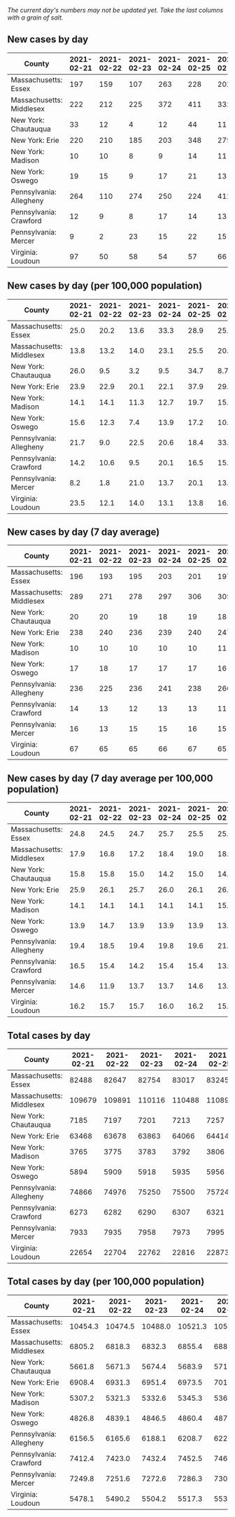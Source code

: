_The current day's numbers may not be updated yet. Take the last columns with a grain of salt._
## New cases by day

| County | 2021-02-21 | 2021-02-22 | 2021-02-23 | 2021-02-24 | 2021-02-25 | 2021-02-26 | 2021-02-27 |
| --- | --- | --- | --- | --- | --- | --- | --- |
| Massachusetts: Essex | 197 | 159 | 107 | 263 | 228 | 202 |  |
| Massachusetts: Middlesex | 222 | 212 | 225 | 372 | 411 | 332 |  |
| New York: Chautauqua | 33 | 12 | 4 | 12 | 44 | 11 | 20 |
| New York: Erie | 220 | 210 | 185 | 203 | 348 | 275 | 274 |
| New York: Madison | 10 | 10 | 8 | 9 | 14 | 11 | 16 |
| New York: Oswego | 19 | 15 | 9 | 17 | 21 | 13 | 14 |
| Pennsylvania: Allegheny | 264 | 110 | 274 | 250 | 224 | 412 | 313 |
| Pennsylvania: Crawford | 12 | 9 | 8 | 17 | 14 | 13 | 11 |
| Pennsylvania: Mercer | 9 | 2 | 23 | 15 | 22 | 15 | 23 |
| Virginia: Loudoun | 97 | 50 | 58 | 54 | 57 | 66 | 58 |

## New cases by day (per 100,000 population)

| County | 2021-02-21 | 2021-02-22 | 2021-02-23 | 2021-02-24 | 2021-02-25 | 2021-02-26 | 2021-02-27 |
| --- | --- | --- | --- | --- | --- | --- | --- |
| Massachusetts: Essex | 25.0 | 20.2 | 13.6 | 33.3 | 28.9 | 25.6 |  |
| Massachusetts: Middlesex | 13.8 | 13.2 | 14.0 | 23.1 | 25.5 | 20.6 |  |
| New York: Chautauqua | 26.0 | 9.5 | 3.2 | 9.5 | 34.7 | 8.7 | 15.8 |
| New York: Erie | 23.9 | 22.9 | 20.1 | 22.1 | 37.9 | 29.9 | 29.8 |
| New York: Madison | 14.1 | 14.1 | 11.3 | 12.7 | 19.7 | 15.5 | 22.6 |
| New York: Oswego | 15.6 | 12.3 | 7.4 | 13.9 | 17.2 | 10.6 | 11.5 |
| Pennsylvania: Allegheny | 21.7 | 9.0 | 22.5 | 20.6 | 18.4 | 33.9 | 25.7 |
| Pennsylvania: Crawford | 14.2 | 10.6 | 9.5 | 20.1 | 16.5 | 15.4 | 13.0 |
| Pennsylvania: Mercer | 8.2 | 1.8 | 21.0 | 13.7 | 20.1 | 13.7 | 21.0 |
| Virginia: Loudoun | 23.5 | 12.1 | 14.0 | 13.1 | 13.8 | 16.0 | 14.0 |

## New cases by day (7 day average)

| County | 2021-02-21 | 2021-02-22 | 2021-02-23 | 2021-02-24 | 2021-02-25 | 2021-02-26 | 2021-02-27 |
| --- | --- | --- | --- | --- | --- | --- | --- |
| Massachusetts: Essex | 196 | 193 | 195 | 203 | 201 | 197 |  |
| Massachusetts: Middlesex | 289 | 271 | 278 | 297 | 306 | 305 |  |
| New York: Chautauqua | 20 | 20 | 19 | 18 | 19 | 18 | 19 |
| New York: Erie | 238 | 240 | 236 | 239 | 240 | 247 | 245 |
| New York: Madison | 10 | 10 | 10 | 10 | 10 | 11 | 11 |
| New York: Oswego | 17 | 18 | 17 | 17 | 17 | 16 | 15 |
| Pennsylvania: Allegheny | 236 | 225 | 236 | 241 | 238 | 260 | 264 |
| Pennsylvania: Crawford | 14 | 13 | 12 | 13 | 13 | 11 | 12 |
| Pennsylvania: Mercer | 16 | 13 | 15 | 15 | 16 | 15 | 16 |
| Virginia: Loudoun | 67 | 65 | 65 | 66 | 67 | 65 | 63 |

## New cases by day (7 day average per 100,000 population)

| County | 2021-02-21 | 2021-02-22 | 2021-02-23 | 2021-02-24 | 2021-02-25 | 2021-02-26 | 2021-02-27 |
| --- | --- | --- | --- | --- | --- | --- | --- |
| Massachusetts: Essex | 24.8 | 24.5 | 24.7 | 25.7 | 25.5 | 25.0 |  |
| Massachusetts: Middlesex | 17.9 | 16.8 | 17.2 | 18.4 | 19.0 | 18.9 |  |
| New York: Chautauqua | 15.8 | 15.8 | 15.0 | 14.2 | 15.0 | 14.2 | 15.0 |
| New York: Erie | 25.9 | 26.1 | 25.7 | 26.0 | 26.1 | 26.9 | 26.7 |
| New York: Madison | 14.1 | 14.1 | 14.1 | 14.1 | 14.1 | 15.5 | 15.5 |
| New York: Oswego | 13.9 | 14.7 | 13.9 | 13.9 | 13.9 | 13.1 | 12.3 |
| Pennsylvania: Allegheny | 19.4 | 18.5 | 19.4 | 19.8 | 19.6 | 21.4 | 21.7 |
| Pennsylvania: Crawford | 16.5 | 15.4 | 14.2 | 15.4 | 15.4 | 13.0 | 14.2 |
| Pennsylvania: Mercer | 14.6 | 11.9 | 13.7 | 13.7 | 14.6 | 13.7 | 14.6 |
| Virginia: Loudoun | 16.2 | 15.7 | 15.7 | 16.0 | 16.2 | 15.7 | 15.2 |

## Total cases by day

| County | 2021-02-21 | 2021-02-22 | 2021-02-23 | 2021-02-24 | 2021-02-25 | 2021-02-26 | 2021-02-27 |
| --- | --- | --- | --- | --- | --- | --- | --- |
| Massachusetts: Essex | 82488 | 82647 | 82754 | 83017 | 83245 | 83447 |  |
| Massachusetts: Middlesex | 109679 | 109891 | 110116 | 110488 | 110899 | 111231 |  |
| New York: Chautauqua | 7185 | 7197 | 7201 | 7213 | 7257 | 7268 | 7288 |
| New York: Erie | 63468 | 63678 | 63863 | 64066 | 64414 | 64689 | 64963 |
| New York: Madison | 3765 | 3775 | 3783 | 3792 | 3806 | 3817 | 3833 |
| New York: Oswego | 5894 | 5909 | 5918 | 5935 | 5956 | 5969 | 5983 |
| Pennsylvania: Allegheny | 74866 | 74976 | 75250 | 75500 | 75724 | 76136 | 76449 |
| Pennsylvania: Crawford | 6273 | 6282 | 6290 | 6307 | 6321 | 6334 | 6345 |
| Pennsylvania: Mercer | 7933 | 7935 | 7958 | 7973 | 7995 | 8010 | 8033 |
| Virginia: Loudoun | 22654 | 22704 | 22762 | 22816 | 22873 | 22939 | 22997 |

## Total cases by day (per 100,000 population)

| County | 2021-02-21 | 2021-02-22 | 2021-02-23 | 2021-02-24 | 2021-02-25 | 2021-02-26 | 2021-02-27 |
| --- | --- | --- | --- | --- | --- | --- | --- |
| Massachusetts: Essex | 10454.3 | 10474.5 | 10488.0 | 10521.3 | 10550.2 | 10575.8 |  |
| Massachusetts: Middlesex | 6805.2 | 6818.3 | 6832.3 | 6855.4 | 6880.9 | 6901.5 |  |
| New York: Chautauqua | 5661.8 | 5671.3 | 5674.4 | 5683.9 | 5718.5 | 5727.2 | 5743.0 |
| New York: Erie | 6908.4 | 6931.3 | 6951.4 | 6973.5 | 7011.4 | 7041.3 | 7071.2 |
| New York: Madison | 5307.2 | 5321.3 | 5332.6 | 5345.3 | 5365.0 | 5380.5 | 5403.1 |
| New York: Oswego | 4826.8 | 4839.1 | 4846.5 | 4860.4 | 4877.6 | 4888.3 | 4899.7 |
| Pennsylvania: Allegheny | 6156.5 | 6165.6 | 6188.1 | 6208.7 | 6227.1 | 6261.0 | 6286.7 |
| Pennsylvania: Crawford | 7412.4 | 7423.0 | 7432.4 | 7452.5 | 7469.1 | 7484.4 | 7497.4 |
| Pennsylvania: Mercer | 7249.8 | 7251.6 | 7272.6 | 7286.3 | 7306.4 | 7320.1 | 7341.2 |
| Virginia: Loudoun | 5478.1 | 5490.2 | 5504.2 | 5517.3 | 5531.0 | 5547.0 | 5561.0 |
